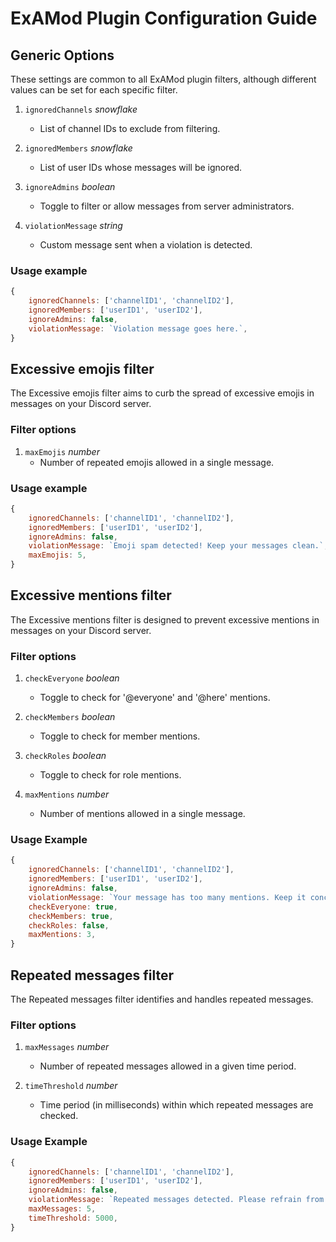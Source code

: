 # ExAMod Plugin Configuration Guide

## Generic Options

These settings are common to all ExAMod plugin filters, although different values can be set for each specific filter.

1. `ignoredChannels` _snowflake_

    - List of channel IDs to exclude from filtering.

2. `ignoredMembers` _snowflake_

    - List of user IDs whose messages will be ignored.

3. `ignoreAdmins` _boolean_

    - Toggle to filter or allow messages from server administrators.

4. `violationMessage` _string_
    - Custom message sent when a violation is detected.

### Usage example

```js
{
    ignoredChannels: ['channelID1', 'channelID2'],
    ignoredMembers: ['userID1', 'userID2'],
    ignoreAdmins: false,
    violationMessage: `Violation message goes here.`,
}
```

## Excessive emojis filter

The Excessive emojis filter aims to curb the spread of excessive emojis in messages on your Discord server.

### Filter options

1. `maxEmojis` _number_
    - Number of repeated emojis allowed in a single message.

### Usage example

```js
{
    ignoredChannels: ['channelID1', 'channelID2'],
    ignoredMembers: ['userID1', 'userID2'],
    ignoreAdmins: false,
    violationMessage: `Emoji spam detected! Keep your messages clean.`,
    maxEmojis: 5,
}
```

## Excessive mentions filter

The Excessive mentions filter is designed to prevent excessive mentions in messages on your Discord server.

### Filter options

1. `checkEveryone` _boolean_

    - Toggle to check for '@everyone' and '@here' mentions.

2. `checkMembers` _boolean_

    - Toggle to check for member mentions.

3. `checkRoles` _boolean_

    - Toggle to check for role mentions.

4. `maxMentions` _number_
    - Number of mentions allowed in a single message.

### Usage Example

```js
{
    ignoredChannels: ['channelID1', 'channelID2'],
    ignoredMembers: ['userID1', 'userID2'],
    ignoreAdmins: false,
    violationMessage: `Your message has too many mentions. Keep it concise.`,
    checkEveryone: true,
    checkMembers: true,
    checkRoles: false,
    maxMentions: 3,
}
```

## Repeated messages filter

The Repeated messages filter identifies and handles repeated messages.

### Filter options

1. `maxMessages` _number_

    - Number of repeated messages allowed in a given time period.

2. `timeThreshold` _number_
    - Time period (in milliseconds) within which repeated messages are checked.

### Usage Example

```js
{
    ignoredChannels: ['channelID1', 'channelID2'],
    ignoredMembers: ['userID1', 'userID2'],
    ignoreAdmins: false,
    violationMessage: `Repeated messages detected. Please refrain from spamming.`,
    maxMessages: 5,
    timeThreshold: 5000,
}
```
